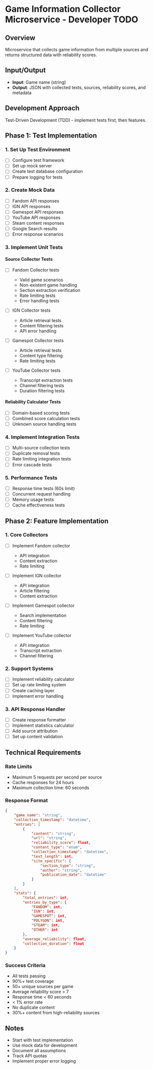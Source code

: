 # Game Information Collector Microservice - Developer TODO

## Overview
Microservice that collects game information from multiple sources and returns structured data with reliability scores.

## Input/Output
- **Input**: Game name (string)
- **Output**: JSON with collected texts, sources, reliability scores, and metadata

## Development Approach
Test-Driven Development (TDD) - implement tests first, then features.

## Phase 1: Test Implementation

### 1. Set Up Test Environment
- [ ] Configure test framework
- [ ] Set up mock server
- [ ] Create test database configuration
- [ ] Prepare logging for tests

### 2. Create Mock Data
- [ ] Fandom API responses
- [ ] IGN API responses
- [ ] Gamespot API responses
- [ ] YouTube API responses
- [ ] Steam content responses
- [ ] Google Search results
- [ ] Error response scenarios

### 3. Implement Unit Tests

#### Source Collector Tests
- [ ] Fandom Collector tests
  - Valid game scenarios
  - Non-existent game handling
  - Section extraction verification
  - Rate limiting tests
  - Error handling tests

- [ ] IGN Collector tests
  - Article retrieval tests
  - Content filtering tests
  - API error handling

- [ ] Gamespot Collector tests
  - Article retrieval tests
  - Content type filtering
  - Rate limiting tests

- [ ] YouTube Collector tests
  - Transcript extraction tests
  - Channel filtering tests
  - Duration filtering tests

#### Reliability Calculator Tests
- [ ] Domain-based scoring tests
- [ ] Combined score calculation tests
- [ ] Unknown source handling tests

### 4. Implement Integration Tests
- [ ] Multi-source collection tests
- [ ] Duplicate removal tests
- [ ] Rate limiting integration tests
- [ ] Error cascade tests

### 5. Performance Tests
- [ ] Response time tests (60s limit)
- [ ] Concurrent request handling
- [ ] Memory usage tests
- [ ] Cache effectiveness tests

## Phase 2: Feature Implementation

### 1. Core Collectors
- [ ] Implement Fandom collector
  - API integration
  - Content extraction
  - Rate limiting

- [ ] Implement IGN collector
  - API integration
  - Article filtering
  - Content extraction

- [ ] Implement Gamespot collector
  - Search implementation
  - Content filtering
  - Rate limiting

- [ ] Implement YouTube collector
  - API integration
  - Transcript extraction
  - Channel filtering

### 2. Support Systems
- [ ] Implement reliability calculator
- [ ] Set up rate limiting system
- [ ] Create caching layer
- [ ] Implement error handling

### 3. API Response Handler
- [ ] Create response formatter
- [ ] Implement statistics calculator
- [ ] Add source attribution
- [ ] Set up content validation

## Technical Requirements

### Rate Limits
- Maximum 5 requests per second per source
- Cache responses for 24 hours
- Maximum collection time: 60 seconds

### Response Format
```json
{
    "game_name": "string",
    "collection_timestamp": "datetime",
    "entries": [
        {
            "content": "string",
            "url": "string",
            "reliability_score": float,
            "content_type": "enum",
            "collection_timestamp": "datetime",
            "text_length": int,
            "site_specific": {
                "section_type": "string",
                "author": "string",
                "publication_date": "datetime"
            }
        }
    ],
    "stats": {
        "total_entries": int,
        "entries_by_type": {
            "FANDOM": int,
            "IGN": int,
            "GAMESPOT": int,
            "POLYGON": int,
            "STEAM": int,
            "OTHER": int
        },
        "average_reliability": float,
        "collection_duration": float
    }
}
```

### Success Criteria
- All tests passing
- 90%+ test coverage
- 50+ unique sources per game
- Average reliability score > 7
- Response time < 60 seconds
- < 1% error rate
- No duplicate content
- 30%+ content from high-reliability sources

## Notes
- Start with test implementation
- Use mock data for development
- Document all assumptions
- Track API quotas
- Implement proper error logging
